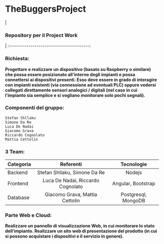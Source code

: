 # TheBuggersProject

 | <h3>Repository per il Project Work</h3> |
 :-----------------------------------------:

<h3>Richiesta:</h3>
<strong>Progettare e realizzare un dispositivo (basato su Raspberry o
similare) che possa essere posizionato all’interno degli
impianti e possa connettersi ai dispositivi presenti. Esso deve
essere in grado di interagire con impianti esistenti (via
connessione ad eventuali PLC) oppure vedersi collegati
direttamente sensori analogici / digitali (nel caso in cui
l’impianto sia semplice e si vogliano monitorare solo pochi
segnali).</strong>

### Componenti del gruppo:

```
Stefan Shllaku
Simone Da Re
Luca De Nadai
Giacomo Grava
Riccardo Cognolato
Mattia Cettolin
```
### 3 Team:

| Categoria | Referenti | Tecnologie |
| --- | :---: | :---: |
| Backend | Stefan Shllaku, Simone Da Re | Nodejs |
| Frontend | Luca De Nadai, Riccardo Cognolato | Angular, Bootstrap |
| Database | Giacomo Grava, Mattia Cettolin | Postgresql, MongoDB |

<h3>Parte Web e Cloud:</h3>
<strong>Realizzare un pannello di visualizzazione Web, in cui
monitorare lo stato dell’impianto.
Realizzare un sito web di presentazione del prodotto (in cui
si possono acquistare i dispositivi e il servizio in genere).</strong>